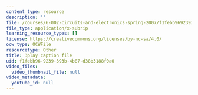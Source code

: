 ```yaml
---
content_type: resource
description: ''
file: /courses/6-002-circuits-and-electronics-spring-2007/f1febb969239393b4b87d38b3188f0a0_jURSAKBlIZA.srt
file_type: application/x-subrip
learning_resource_types: []
license: https://creativecommons.org/licenses/by-nc-sa/4.0/
ocw_type: OCWFile
resourcetype: Other
title: 3play caption file
uid: f1febb96-9239-393b-4b87-d38b3188f0a0
video_files:
  video_thumbnail_file: null
video_metadata:
  youtube_id: null
---
```

